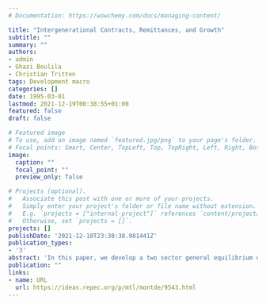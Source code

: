 ```yaml
---
# Documentation: https://wowchemy.com/docs/managing-content/

title: "Intergenerational Contracts, Remittances, and Growth"
subtitle: ""
summary: ""
authors: 
- admin
- Ghazi Boulila
- Christian Tritten
tags: Development macro
categories: []
date: 1995-03-01
lastmod: 2021-12-19T00:38:55+01:00
featured: false
draft: false

# Featured image
# To use, add an image named `featured.jpg/png` to your page's folder.
# Focal points: Smart, Center, TopLeft, Top, TopRight, Left, Right, BottomLeft, Bottom, BottomRight.
image:
  caption: ""
  focal_point: ""
  preview_only: false

# Projects (optional).
#   Associate this post with one or more of your projects.
#   Simply enter your project's folder or file name without extension.
#   E.g. `projects = ["internal-project"]` references `content/project/deep-learning/index.md`.
#   Otherwise, set `projects = []`.
projects: []
publishDate: '2021-12-18T23:38:38.981441Z'
publication_types:
- '3'
abstract: 'In this paper, we develop a two sector general equilibrium overlapping generations model to study migration and remittances between the countryside and the city, the links between migration and growth, as well as the conditions under which intersectoral migration begins and ends.  The migration process in our model is mediated through optimal intergenerational / intrafamily contracts, introduced by Lucas and Stark, which result in remittances.  The endogenous growth process in the urban sector is driven by a human capital accumulation process which differs from the standard treatment such as that in Lucas (1988): in our model, individuals (finitely lived) divide their first-period income between the accumulation of human capital and consumption.  Our model yields: (i) an endogenous migration threshold; (ii) wage gaps between the agricultural sector and the urban sector which do not depend upon the existence of unemployment as in the standard Harris-Todaro treatment.'
publication: ""
links:
- name: URL
  url: https://ideas.repec.org/p/mtl/montde/9543.html
---
```

